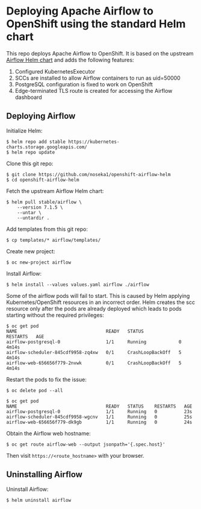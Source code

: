 # Deploying Apache Airflow to OpenShift using the standard Helm chart

This repo deploys Apache Airflow to OpenShift. It is based on the upstream [Airflow Helm chart](https://github.com/helm/charts/tree/master/stable/airflow) and adds the following features:

1. Configured KubernetesExecutor
2. SCCs are installed to allow Airflow containers to run as uid=50000
3. PostgreSQL configuration is fixed to work on OpenShift
4. Edge-terminated TLS route is created for accessing the Airflow dashboard

## Deploying Airflow

Initialize Helm:

```
$ helm repo add stable https://kubernetes-charts.storage.googleapis.com/
$ helm repo update
```

Clone this git repo:

```
$ git clone https://github.com/noseka1/openshift-airflow-helm
$ cd openshift-airflow-helm
```

Fetch the upstream Airflow Helm chart:

```
$ helm pull stable/airflow \
    --version 7.1.5 \
    --untar \
    --untardir .
```

Add templates from this git repo:

```
$ cp templates/* airflow/templates/
```

Create new project:

```
$ oc new-project airflow
```

Install Airflow:

```
$ helm install --values values.yaml airflow ./airflow
```

Some of the airflow pods will fail to start. This is caused by Helm applying Kubernetes/OpenShift resources in an incorrect order. Helm creates the scc resource only after the pods are already deployed which leads to pods starting without the required privileges:

```
$ oc get pod
NAME                                 READY   STATUS             RESTARTS   AGE
airflow-postgresql-0                 1/1     Running            0          4m14s
airflow-scheduler-845cdf9958-zq4xw   0/1     CrashLoopBackOff   5          4m14s
airflow-web-656656f779-2nvwk         0/1     CrashLoopBackOff   5          4m14s
```

Restart the pods to fix the issue:

```
$ oc delete pod --all
```

```
$ oc get pod
NAME                                 READY   STATUS    RESTARTS   AGE
airflow-postgresql-0                 1/1     Running   0          23s
airflow-scheduler-845cdf9958-wgcnv   1/1     Running   0          25s
airflow-web-656656f779-dk9gb         1/1     Running   0          24s
```

Obtain the Airflow web hostname:
```
$ oc get route airflow-web --output jsonpath='{.spec.host}'
```

Then visit `https://<route_hostname>` with your browser.

## Uninstalling Airflow

Uninstall Airflow:

```
$ helm uninstall airflow
```
